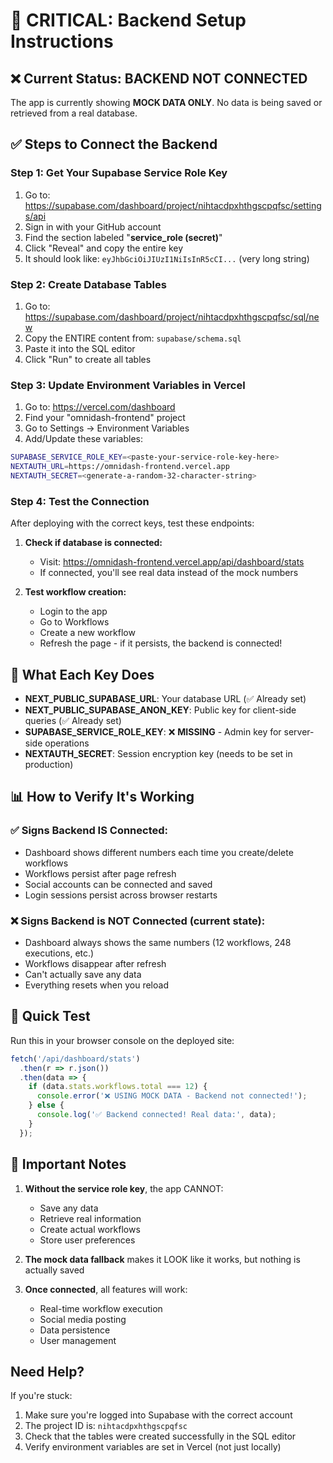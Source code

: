 # 🚨 CRITICAL: Backend Setup Instructions

## ❌ Current Status: BACKEND NOT CONNECTED
The app is currently showing **MOCK DATA ONLY**. No data is being saved or retrieved from a real database.

## ✅ Steps to Connect the Backend

### Step 1: Get Your Supabase Service Role Key
1. Go to: https://supabase.com/dashboard/project/nihtacdpxhthgscpqfsc/settings/api
2. Sign in with your GitHub account
3. Find the section labeled "**service_role (secret)**"
4. Click "Reveal" and copy the entire key
5. It should look like: `eyJhbGciOiJIUzI1NiIsInR5cCI...` (very long string)

### Step 2: Create Database Tables
1. Go to: https://supabase.com/dashboard/project/nihtacdpxhthgscpqfsc/sql/new
2. Copy the ENTIRE content from: `supabase/schema.sql`
3. Paste it into the SQL editor
4. Click "Run" to create all tables

### Step 3: Update Environment Variables in Vercel
1. Go to: https://vercel.com/dashboard
2. Find your "omnidash-frontend" project
3. Go to Settings → Environment Variables
4. Add/Update these variables:

```bash
SUPABASE_SERVICE_ROLE_KEY=<paste-your-service-role-key-here>
NEXTAUTH_URL=https://omnidash-frontend.vercel.app
NEXTAUTH_SECRET=<generate-a-random-32-character-string>
```

### Step 4: Test the Connection
After deploying with the correct keys, test these endpoints:

1. **Check if database is connected:**
   - Visit: https://omnidash-frontend.vercel.app/api/dashboard/stats
   - If connected, you'll see real data instead of the mock numbers

2. **Test workflow creation:**
   - Login to the app
   - Go to Workflows
   - Create a new workflow
   - Refresh the page - if it persists, the backend is connected!

## 🔑 What Each Key Does

- **NEXT_PUBLIC_SUPABASE_URL**: Your database URL (✅ Already set)
- **NEXT_PUBLIC_SUPABASE_ANON_KEY**: Public key for client-side queries (✅ Already set)
- **SUPABASE_SERVICE_ROLE_KEY**: ❌ **MISSING** - Admin key for server-side operations
- **NEXTAUTH_SECRET**: Session encryption key (needs to be set in production)

## 📊 How to Verify It's Working

### ✅ Signs Backend IS Connected:
- Dashboard shows different numbers each time you create/delete workflows
- Workflows persist after page refresh
- Social accounts can be connected and saved
- Login sessions persist across browser restarts

### ❌ Signs Backend is NOT Connected (current state):
- Dashboard always shows the same numbers (12 workflows, 248 executions, etc.)
- Workflows disappear after refresh
- Can't actually save any data
- Everything resets when you reload

## 🚀 Quick Test

Run this in your browser console on the deployed site:
```javascript
fetch('/api/dashboard/stats')
  .then(r => r.json())
  .then(data => {
    if (data.stats.workflows.total === 12) {
      console.error('❌ USING MOCK DATA - Backend not connected!');
    } else {
      console.log('✅ Backend connected! Real data:', data);
    }
  });
```

## 📝 Important Notes

1. **Without the service role key**, the app CANNOT:
   - Save any data
   - Retrieve real information
   - Create actual workflows
   - Store user preferences

2. **The mock data fallback** makes it LOOK like it works, but nothing is actually saved

3. **Once connected**, all features will work:
   - Real-time workflow execution
   - Social media posting
   - Data persistence
   - User management

## Need Help?

If you're stuck:
1. Make sure you're logged into Supabase with the correct account
2. The project ID is: `nihtacdpxhthgscpqfsc`
3. Check that the tables were created successfully in the SQL editor
4. Verify environment variables are set in Vercel (not just locally)